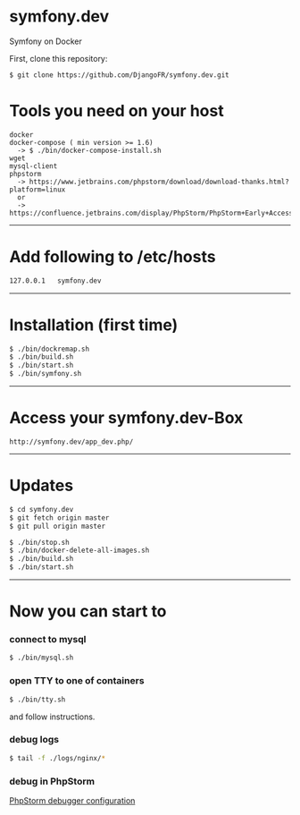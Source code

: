 # symfony.dev
Symfony on Docker

First, clone this repository:

```bash
$ git clone https://github.com/DjangoFR/symfony.dev.git
```

# Tools you need on your host

```text
docker
docker-compose ( min version >= 1.6)
  -> $ ./bin/docker-compose-install.sh
wget
mysql-client
phpstorm
  -> https://www.jetbrains.com/phpstorm/download/download-thanks.html?platform=linux
  or
  -> https://confluence.jetbrains.com/display/PhpStorm/PhpStorm+Early+Access+Program
```
---
# Add following to /etc/hosts
```bash
127.0.0.1	symfony.dev
```
---
# Installation (first time)

```bash
$ ./bin/dockremap.sh
$ ./bin/build.sh 
$ ./bin/start.sh 
$ ./bin/symfony.sh 
```
---
# Access your symfony.dev-Box
```
http://symfony.dev/app_dev.php/ 
```
---
# Updates
```bash
$ cd symfony.dev
$ git fetch origin master
$ git pull origin master

$ ./bin/stop.sh
$ ./bin/docker-delete-all-images.sh 
$ ./bin/build.sh 
$ ./bin/start.sh 
```
---
# Now you can start to

### connect to mysql

```bash
$ ./bin/mysql.sh
```

### open TTY to one of containers

```bash
$ ./bin/tty.sh
```
and follow instructions.

### debug logs

```bash
$ tail -f ./logs/nginx/*
```

### debug in PhpStorm
[PhpStorm debugger configuration](doc/PHPSTORM.md)
